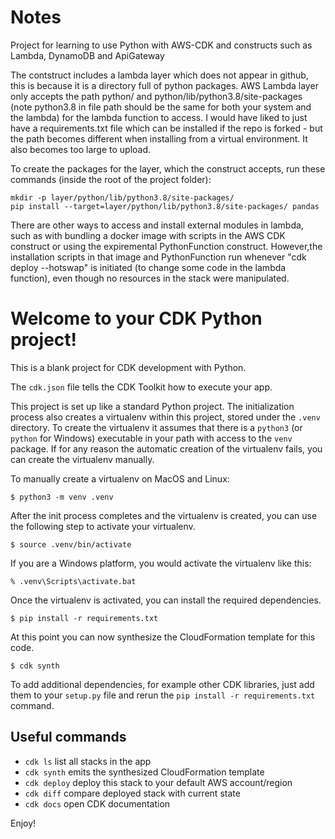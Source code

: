 # Notes

Project for learning to use Python with AWS-CDK and constructs such as Lambda, DynamoDB and ApiGateway

The contstruct includes a lambda layer which does not appear in github, this is because it is a directory full of python packages. AWS Lambda layer only accepts the path python/ and python/lib/python3.8/site-packages (note python3.8 in file path should be the same for both your system and the lambda) for the lambda function to access. I would have liked to just have a requirements.txt file which can be installed if the repo is forked - but the path becomes different when installing from a virtual environment. It also becomes too large to upload. 

To create the packages for the layer, which the construct accepts, run these commands (inside the root of the project folder):

```
mkdir -p layer/python/lib/python3.8/site-packages/
pip install --target=layer/python/lib/python3.8/site-packages/ pandas
``` 

There are other ways to access and install external modules in lambda, such as with bundling a docker image with scripts in the AWS CDK construct or using the expiremental PythonFunction construct. However,the installation scripts in that image and PythonFunction run whenever "cdk deploy --hotswap" is initiated (to change some code in the lambda function), even though no resources in the stack were manipulated.



# Welcome to your CDK Python project!

This is a blank project for CDK development with Python.

The `cdk.json` file tells the CDK Toolkit how to execute your app.

This project is set up like a standard Python project.  The initialization
process also creates a virtualenv within this project, stored under the `.venv`
directory.  To create the virtualenv it assumes that there is a `python3`
(or `python` for Windows) executable in your path with access to the `venv`
package. If for any reason the automatic creation of the virtualenv fails,
you can create the virtualenv manually.

To manually create a virtualenv on MacOS and Linux:

```
$ python3 -m venv .venv
```

After the init process completes and the virtualenv is created, you can use the following
step to activate your virtualenv.

```
$ source .venv/bin/activate
```

If you are a Windows platform, you would activate the virtualenv like this:

```
% .venv\Scripts\activate.bat
```

Once the virtualenv is activated, you can install the required dependencies.

```
$ pip install -r requirements.txt
```

At this point you can now synthesize the CloudFormation template for this code.

```
$ cdk synth
```

To add additional dependencies, for example other CDK libraries, just add
them to your `setup.py` file and rerun the `pip install -r requirements.txt`
command.

## Useful commands

 * `cdk ls`          list all stacks in the app
 * `cdk synth`       emits the synthesized CloudFormation template
 * `cdk deploy`      deploy this stack to your default AWS account/region
 * `cdk diff`        compare deployed stack with current state
 * `cdk docs`        open CDK documentation

Enjoy!
